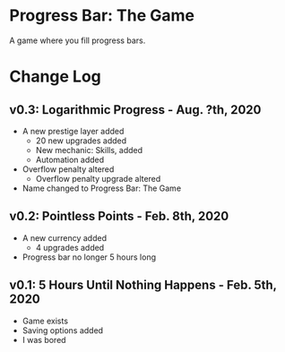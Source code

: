 # Progress Bar: The Game
A game where you fill progress bars.

# Change Log
## v0.3: Logarithmic Progress - Aug. ?th, 2020
* A new prestige layer added
  * 20 new upgrades added
  * New mechanic: Skills, added
  * Automation added
* Overflow penalty altered
  * Overflow penalty upgrade altered
* Name changed to Progress Bar: The Game
## v0.2: Pointless Points - Feb. 8th, 2020
* A new currency added
  * 4 upgrades added
* Progress bar no longer 5 hours long
## v0.1: 5 Hours Until Nothing Happens - Feb. 5th, 2020
* Game exists
* Saving options added
* I was bored
